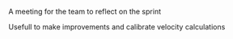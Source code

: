 A meeting for the team to reflect on the sprint

Usefull to make improvements and
calibrate velocity calculations